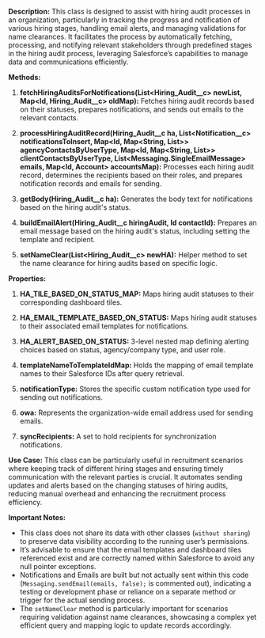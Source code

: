 **Description:**
This class is designed to assist with hiring audit processes in an organization, particularly in tracking the progress and notification of various hiring stages, handling email alerts, and managing validations for name clearances. It facilitates the process by automatically fetching, processing, and notifying relevant stakeholders through predefined stages in the hiring audit process, leveraging Salesforce’s capabilities to manage data and communications efficiently.

**Methods:**

1. **fetchHiringAuditsForNotifications(List<Hiring_Audit__c> newList, Map<Id, Hiring_Audit__c> oldMap):** Fetches hiring audit records based on their statuses, prepares notifications, and sends out emails to the relevant contacts.

2. **processHiringAuditRecord(Hiring_Audit__c ha, List<Notification__c> notificationsToInsert, Map<Id, Map<String, List<Contact>>> agencyContactsByUserType, Map<Id, Map<String, List<Contact>>> clientContactsByUserType, List<Messaging.SingleEmailMessage> emails, Map<Id, Account> accountsMap):** Processes each hiring audit record, determines the recipients based on their roles, and prepares notification records and emails for sending.

3. **getBody(Hiring_Audit__c ha):** Generates the body text for notifications based on the hiring audit's status.

4. **buildEmailAlert(Hiring_Audit__c hiringAudit, Id contactId):** Prepares an email message based on the hiring audit's status, including setting the template and recipient.

5. **setNameClear(List<Hiring_Audit__c> newHA):** Helper method to set the name clearance for hiring audits based on specific logic.

**Properties:**

1. **HA_TILE_BASED_ON_STATUS_MAP:** Maps hiring audit statuses to their corresponding dashboard tiles.

2. **HA_EMAIL_TEMPLATE_BASED_ON_STATUS:** Maps hiring audit statuses to their associated email templates for notifications.

3. **HA_ALERT_BASED_ON_STATUS:** 3-level nested map defining alerting choices based on status, agency/company type, and user role.

4. **templateNameToTemplateIdMap:** Holds the mapping of email template names to their Salesforce IDs after query retrieval.

5. **notificationType:** Stores the specific custom notification type used for sending out notifications.

6. **owa:** Represents the organization-wide email address used for sending emails.

7. **syncRecipients:** A set to hold recipients for synchronization notifications.

**Use Case:**
This class can be particularly useful in recruitment scenarios where keeping track of different hiring stages and ensuring timely communication with the relevant parties is crucial. It automates sending updates and alerts based on the changing statuses of hiring audits, reducing manual overhead and enhancing the recruitment process efficiency.

**Important Notes:**

- This class does not share its data with other classes (`without sharing`) to preserve data visibility according to the running user’s permissions.
- It’s advisable to ensure that the email templates and dashboard tiles referenced exist and are correctly named within Salesforce to avoid any null pointer exceptions.
- Notifications and Emails are built but not actually sent within this code (`Messaging.sendEmail(emails, false);` is commented out), indicating a testing or development phase or reliance on a separate method or trigger for the actual sending process.
- The `setNameClear` method is particularly important for scenarios requiring validation against name clearances, showcasing a complex yet efficient query and mapping logic to update records accordingly.